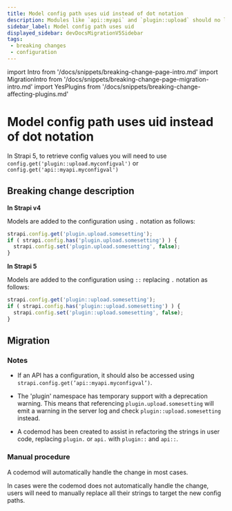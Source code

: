 ```yaml
---
title: Model config path uses uid instead of dot notation
description: Modules like `api::myapi` and `plugin::upload` should no longer be accessed in the Strapi config using `api.myapi` and `plugin.upload`, but instead using `api::myapi` and `plugin::upload`.
sidebar_label: Model config path uses uid
displayed_sidebar: devDocsMigrationV5Sidebar
tags:
 - breaking changes
 - configuration
---
```


import Intro from '/docs/snippets/breaking-change-page-intro.md'
import MigrationIntro from '/docs/snippets/breaking-change-page-migration-intro.md'
import YesPlugins from '/docs/snippets/breaking-change-affecting-plugins.md'

# Model config path uses uid instead of dot notation

In Strapi 5, to retrieve config values you will need to use `config.get('plugin::upload.myconfigval')` or `config.get('api::myapi.myconfigval')`

<Intro />

<YesPlugins />

## Breaking change description

**In Strapi v4**

Models are added to the configuration using `.` notation as follows:

```jsx
strapi.config.get('plugin.upload.somesetting');
if ( strapi.config.has('plugin.upload.somesetting') ) {
  strapi.config.set('plugin.upload.somesetting', false);
}
```

**In Strapi 5**

Models are added to the configuration using `::` replacing `.` notation as follows:
```jsx
strapi.config.get('plugin::upload.somesetting');
if ( strapi.config.has('plugin::upload.somesetting') ) {
  strapi.config.set('plugin::upload.somesetting', false);
}
```

## Migration

<MigrationIntro />

### Notes

- If an API has a configuration, it should also be accessed using `strapi.config.get(’api::myapi.myconfigval’)`.

- The 'plugin' namespace has temporary support with a deprecation warning. This means that referencing `plugin.upload.somesetting` will emit a warning in the server log and check `plugin::upload.somesetting` instead.

- A codemod has been created to assist in refactoring the strings in user code, replacing `plugin.` or `api.` with `plugin::` and `api::`.



### Manual procedure

A codemod will automatically handle the change in most cases.

In cases were the codemod does not automatically handle the change, users will need to manually replace all their strings to target the new config paths.

